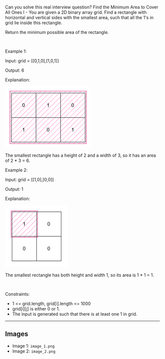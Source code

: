 Can you solve this real interview question? Find the Minimum Area to Cover All Ones I - You are given a 2D binary array grid. Find a rectangle with horizontal and vertical sides with the smallest area, such that all the 1's in grid lie inside this rectangle.

Return the minimum possible area of the rectangle.

 

Example 1:

Input: grid = [[0,1,0],[1,0,1]]

Output: 6

Explanation:

![Example 1](./image_1.png)

The smallest rectangle has a height of 2 and a width of 3, so it has an area of 2 * 3 = 6.

Example 2:

Input: grid = [[1,0],[0,0]]

Output: 1

Explanation:

![Example 2](./image_2.png)

The smallest rectangle has both height and width 1, so its area is 1 * 1 = 1.

 

Constraints:

 * 1 <= grid.length, grid[i].length <= 1000
 * grid[i][j] is either 0 or 1.
 * The input is generated such that there is at least one 1 in grid.

---

## Images

- Image 1: `image_1.png`
- Image 2: `image_2.png`
